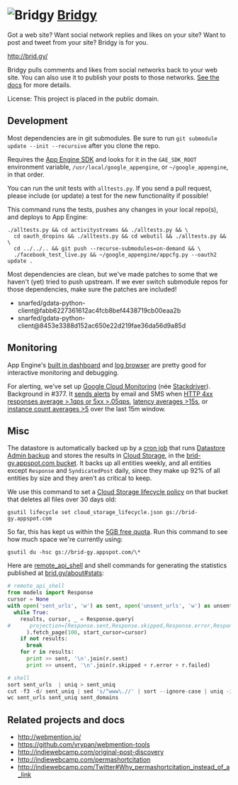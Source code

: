 ![Bridgy](https://raw.github.com/snarfed/bridgy/master/static/bridgy_logo_thumb.jpg) [Bridgy](http://brid.gy/)
===

Got a web site? Want social network replies and likes on your site? Want to post and tweet from your site? Bridgy is for you.

http://brid.gy/

Bridgy pulls comments and likes from social networks back to your web site. You
can also use it to publish your posts to those networks.
[See the docs](https://www.brid.gy/about) for more details.

License: This project is placed in the public domain.


Development
---
Most dependencies are in git submodules. Be sure to run
`git submodule update --init --recursive` after you clone the repo.

Requires the [App Engine SDK](https://developers.google.com/appengine/downloads)
and looks for it in the `GAE_SDK_ROOT` environment variable,
`/usr/local/google_appengine`, or `~/google_appengine`, in that order.

You can run the unit tests with `alltests.py`. If you send a pull request,
please include (or update) a test for the new functionality if possible!

This command runs the tests, pushes any changes in your local repo(s), and
deploys to App Engine:

```shell
./alltests.py && cd activitystreams && ./alltests.py && \
  cd oauth_dropins && ./alltests.py && cd webutil && ./alltests.py && \
  cd ../../.. && git push --recurse-submodules=on-demand && \
  ./facebook_test_live.py && ~/google_appengine/appcfg.py --oauth2 update .
```

Most dependencies are clean, but we've made patches to some that we haven't
(yet) tried to push upstream. If we ever switch submodule repos for those
dependencies, make sure the patches are included!

* snarfed/gdata-python-client@fabb6227361612ac4fcb8bef4438719cb00eaa2b
* snarfed/gdata-python-client@8453e3388d152ac650e22d219fae36da56d9a85d


Monitoring
---

App Engine's [built in dashboard](https://appengine.google.com/dashboard?&app_id=s~brid-gy) and [log browser](https://console.developers.google.com/project/brid-gy/logs) are pretty good for interactive monitoring and debugging.

For alerting, we've set up [Google Cloud Monitoring](https://app.google.stackdriver.com/services/app-engine/brid-gy/) (née [Stackdriver](http://en.wikipedia.org/wiki/Stackdriver)). Background in #377. It [sends alerts](https://app.google.stackdriver.com/policy-advanced) by email and SMS when [HTTP 4xx responses average >.1qps or 5xx >.05qps](https://app.google.stackdriver.com/policy-advanced/650c6f24-17c1-41ac-afda-90a1e56e82c1), [latency averages >15s](https://app.google.stackdriver.com/policy-advanced/2c0006f3-7040-4323-b105-8d24b3266ac6), or [instance count averages >5](https://app.google.stackdriver.com/policy-advanced/5cf96390-dc53-4166-b002-4c3b6934f4c3) over the last 15m window.


Misc
---
The datastore is automatically backed up by a
[cron job](https://developers.google.com/appengine/articles/scheduled_backups)
that runs
[Datastore Admin backup](https://developers.google.com/appengine/docs/adminconsole/datastoreadmin#backup_and_restore)
and stores the results in
[Cloud Storage](https://developers.google.com/storage/docs/), in the
[brid-gy.appspot.com bucket](https://console.developers.google.com/project/apps~brid-gy/storage/brid-gy.appspot.com/).
It backs up all entities weekly, and all entities except `Response` and
`SyndicatedPost` daily, since they make up 92% of all entities by size and
they aren't as critical to keep.

We use this command to set a
[Cloud Storage lifecycle policy](https://developers.google.com/storage/docs/lifecycle)
on that bucket that deletes all files over 30 days old:

```
gsutil lifecycle set cloud_storage_lifecycle.json gs://brid-gy.appspot.com
```

So far, this has kept us within the
[5GB free quota](https://developers.google.com/appengine/docs/quotas#Default_Gcs_Bucket).
Run this command to see how much space we're currently using:

```
gsutil du -hsc gs://brid-gy.appspot.com/\*
```

Here are
[remote_api_shell](https://developers.google.com/appengine/articles/remote_api)
and shell commands for generating the statistics published at
[brid.gy/about#stats](http://brid.gy/about#stats):

```py
# remote_api_shell
from models import Response
cursor = None
with open('sent_urls', 'w') as sent, open('unsent_urls', 'w') as unsent:
  while True:
    results, cursor, _ = Response.query(
#      projection=[Response.sent,Response.skipped,Response.error,Response.failed]
      ).fetch_page(100, start_cursor=cursor)
    if not results:
      break
    for r in results:
      print >> sent, '\n'.join(r.sent)
      print >> unsent, '\n'.join(r.skipped + r.error + r.failed)

# shell
sort sent_urls  | uniq > sent_uniq
cut -f3 -d/ sent_uniq | sed 's/^www\.//' | sort --ignore-case | uniq -i > sent_domains
wc sent_urls sent_uniq sent_domains
```


Related projects and docs
---
* http://webmention.io/
* https://github.com/vrypan/webmention-tools
* http://indiewebcamp.com/original-post-discovery
* http://indiewebcamp.com/permashortcitation
* http://indiewebcamp.com/Twitter#Why_permashortcitation_instead_of_a_link
